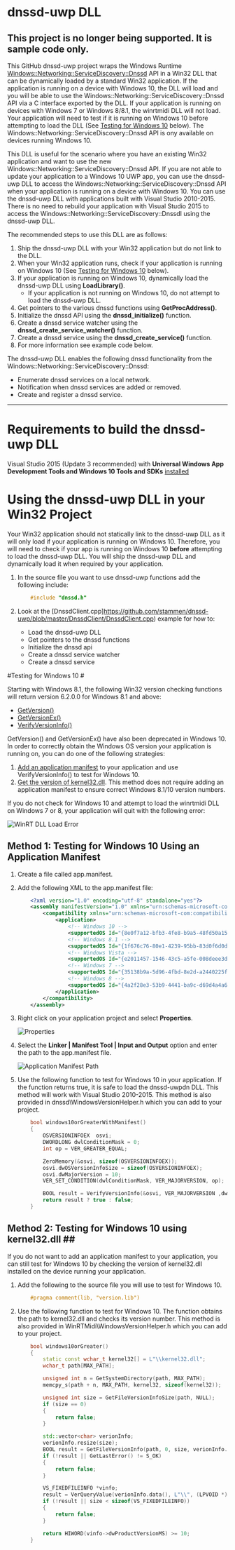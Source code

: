﻿# dnssd-uwp DLL #
 
## This project is no longer being supported. It is sample code only. ##

This GitHub dnssd-uwp project wraps the Windows Runtime [Windows::Networking::ServiceDiscovery::Dnssd](https://msdn.microsoft.com/en-us/library/windows/apps/windows.networking.servicediscovery.dnssd.aspx) API 
in a Win32 DLL that can be dynamically loaded by a standard Win32 application. If the application is running on a device with Windows 10, the DLL will 
load and you will be able to use the Windows::Networking::ServiceDiscovery::Dnssd API via a C interface exported by the DLL.
If your application is running on devices with Windows 7 or Windows 8/8.1, the winrtmidi DLL will not load. Your application will need to test if it is running on Windows 10 before
attempting to load the DLL (See [Testing for Windows 10](#testing-for-windows-10) below).  The Windows::Networking::ServiceDiscovery::Dnssd API is ony available on devices running Windows 10.

This DLL is useful for the scenario where you have an existing Win32 application and want to use the new Windows::Networking::ServiceDiscovery::Dnssd API. If you are not able to update your application to a 
Windows 10 UWP app, you can use the dnssd-uwp DLL to access the Windows::Networking::ServiceDiscovery::Dnssd API when your application  is running on a device with Windows 10. You can use the dnssd-uwp DLL with
applications built with Visual Studio 2010-2015. There is no need to rebuild your application with Visual Studio 2015 to access the Windows::Networking::ServiceDiscovery::DnssdI using the dnssd-uwp DLL.

The recommended steps to use this DLL are as follows:

1. Ship the dnssd-uwp DLL with your Win32 application but do not link to the DLL.
1. When your Win32 application runs, check if your application is running on Windows 10 (See [Testing for Windows 10](#testing-for-windows-10) below).
1. If your application is running on Windows 10, dynamically load the dnssd-uwp DLL using **LoadLibrary()**.
	* If your application is not running on Windows 10, do not attempt to load the dnssd-uwp DLL.
1. Get pointers to the various dnssd functions using **GetProcAddress()**.
1. Initialize the dnssd API using the **dnssd_initialize()** function.
1. Create a dnssd service watcher using the **dnssd_create_service_watcher()** function.
1. Create a dnssd service  using the **dnssd_create_service()** function.
1. For more information see example code below.


The dnssd-uwp DLL enables the following dnssd functionality from the Windows::Networking::ServiceDiscovery::Dnssd:

* Enumerate dnssd services on a local network.
* Notification when dnssd services are added or removed.
* Create and register a dnssd service.

---
# Requirements to build the dnssd-uwp DLL #

Visual Studio 2015 (Update 3 recommended) with **Universal Windows App Development Tools and Windows 10 Tools and SDKs** [installed](https://msdn.microsoft.com/en-us/library/e2h7fzkw.aspx)

# Using the dnssd-uwp DLL in your Win32 Project #

Your Win32 application should not statically link to the dnssd-uwp DLL as it will only load if your application is running on Windows 10. Therefore, you will need to check if your app is 
running on Windows 10 **before** attempting to load the dnssd-uwp DLL. You will ship the dnssd-uwp DLL and dynamically load it when required by your application.

1. In the source file you want to use dnssd-uwp functions add the following include:

	``` c++
		#include "dnssd.h"
	```
1. Look at the [DnssdClient.cpp]https://github.com/stammen/dnssd-uwp/blob/master/DnssdClient/DnssdClient.cpp) example for how to:
	* Load the dnssd-uwp DLL
	* Get pointers to the dnssd functions
	* Initialize the dnssd api
	* Create a dnssd service watcher
	* Create a dnssd service


#Testing for Windows 10 <a id="testing-for-windows-10"/>#

Starting with Windows 8.1, the following Win32 version checking functions will return version 6.2.0.0 for Windows 8.1 and above:
 
* [GetVersion()](https://msdn.microsoft.com/en-us/library/windows/desktop/ms724439(v=vs.85).aspx)
* [GetVersionEx()](https://msdn.microsoft.com/en-us/library/windows/desktop/ms724451(v=vs.85).aspx)
* [VerifyVersionInfo()](https://msdn.microsoft.com/en-us/library/windows/desktop/ms725492(v=vs.85).aspx)

GetVersion() and GetVersionEx() have also been deprecated in Windows 10. In order to correctly obtain the Windows OS version your application is running on, you can do one of the following strategies:

1. [Add an application manifest](#application-manifest) to your application and use VerifyVersionInfo() to test for Windows 10.
1. [Get the version of kernel32.dll](#kernel32-method). This method does not require adding an application manifest to ensure correct Windows 8.1/10 version numbers.

If you do not check for Windows 10 and attempt to load the winrtmidi DLL on Windows 7 or 8, your application will quit with the following error:

![WinRT DLL Load Error](Images/dllloaderror.png "WinRT DLL Load Error")

## Method 1: Testing for Windows 10 Using an Application Manifest <a id="application-manifest"/> ##

1. Create a file called app.manifest.
1. Add the following XML to the app.manifest file:

	``` xml
		<?xml version="1.0" encoding="utf-8" standalone="yes"?>
		<assembly manifestVersion="1.0" xmlns="urn:schemas-microsoft-com:asm.v1" xmlns:asmv3="urn:schemas-microsoft-com:asm.v3">
			<compatibility xmlns="urn:schemas-microsoft-com:compatibility.v1"> 
				<application> 
					<!-- Windows 10 --> 
					<supportedOS Id="{8e0f7a12-bfb3-4fe8-b9a5-48fd50a15a9a}"/>
					<!-- Windows 8.1 -->
					<supportedOS Id="{1f676c76-80e1-4239-95bb-83d0f6d0da78}"/>
					<!-- Windows Vista -->
					<supportedOS Id="{e2011457-1546-43c5-a5fe-008deee3d3f0}"/> 
					<!-- Windows 7 -->
					<supportedOS Id="{35138b9a-5d96-4fbd-8e2d-a2440225f93a}"/>
					<!-- Windows 8 -->
					<supportedOS Id="{4a2f28e3-53b9-4441-ba9c-d69d4a4a6e38}"/>
				</application> 
			</compatibility>
		</assembly>
	```
1. Right click on your application project and select **Properties**.

	![Properties](Images/properties.png "properties")

1. Select the **Linker | Manifest Tool | Input and Output** option and enter the path to the app.manifest file.

	![Application Manifest Path](Images/manifest.png "Application Manifest Path")
	
1. Use the following function to test for Windows 10 in your application. If the function returns true, it is safe to load the dnssd-uwpdn DLL.
This method will work with Visual Studio 2010-2015. This method is also provided in dnssd\WindowsVersionHelper.h which you can add to your project.

	``` c++
		bool windows10orGreaterWithManifest()
		{
			OSVERSIONINFOEX  osvi;
			DWORDLONG dwlConditionMask = 0;
			int op = VER_GREATER_EQUAL;

			ZeroMemory(&osvi, sizeof(OSVERSIONINFOEX));
			osvi.dwOSVersionInfoSize = sizeof(OSVERSIONINFOEX);
			osvi.dwMajorVersion = 10;
			VER_SET_CONDITION(dwlConditionMask, VER_MAJORVERSION, op);

			BOOL result = VerifyVersionInfo(&osvi, VER_MAJORVERSION ,dwlConditionMask);
			return result ? true : false;
		}
	```

## Method 2: Testing for Windows 10 using kernel32.dll <a id="kernel32-method"/>##

If you do not want to add an application manifest to your application, you can still test for Windows 10 by checking the version of kernel32.dll 
installed on the device running your application.

1. Add the following to the source file you will use to test for Windows 10.
	``` c++ 
		#pragma comment(lib, "version.lib") 
	``` 

1. Use the following function to test for Windows 10. The function obtains the path to kernel32.dll and checks its version number. 
This method is also provided in WinRTMidi\WindowsVersionHelper.h which you can add to your project.

	``` c++
		bool windows10orGreater()
		{
			static const wchar_t kernel32[] = L"\\kernel32.dll";
			wchar_t path[MAX_PATH];

			unsigned int n = GetSystemDirectory(path, MAX_PATH);
			memcpy_s(path + n, MAX_PATH, kernel32, sizeof(kernel32));

			unsigned int size = GetFileVersionInfoSize(path, NULL);
			if (size == 0)
			{
				return false;
			}

			std::vector<char> verionInfo;
			verionInfo.resize(size);
			BOOL result = GetFileVersionInfo(path, 0, size, verionInfo.data());
			if (!result || GetLastError() != S_OK)
			{
				return false;
			}

			VS_FIXEDFILEINFO *vinfo;
			result = VerQueryValue(verionInfo.data(), L"\\", (LPVOID *)&vinfo, &size);
			if (!result || size < sizeof(VS_FIXEDFILEINFO))
			{
				return false;
			}

			return HIWORD(vinfo->dwProductVersionMS) >= 10;
		}
	```







	

